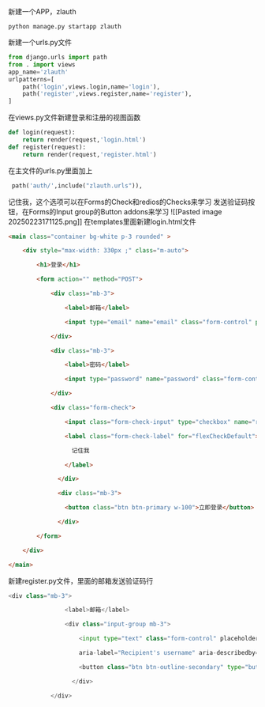 新建一个APP，zlauth
```
python manage.py startapp zlauth
```
新建一个urls.py文件
```python
from django.urls import path
from . import views
app_name='zlauth'
urlpatterns=[
    path('login',views.login,name='login'),
    path('register',views.register,name='register'),
]
```
在views.py文件新建登录和注册的视图函数
```python
def login(request):
    return render(request,'login.html')
def register(request):
    return render(request,'register.html')
```

在主文件的urls.py里面加上
```python
 path('auth/',include("zlauth.urls")),
```

记住我，这个选项可以在Forms的Check和redios的Checks来学习
发送验证码按钮，在Forms的Input group的Button addons来学习
![[Pasted image 20250223171125.png]]
在templates里面新建login.html文件
```html
<main class="container bg-white p-3 rounded" >

    <div style="max-width: 330px ;" class="m-auto">

        <h1>登录</h1>

        <form action="" method="POST">

            <div class="mb-3">

                <label>邮箱</label>

                <input type="email" name="email" class="form-control" placeholder="邮箱">

            </div>

            <div class="mb-3">

                <label>密码</label>

                <input type="password" name="password" class="form-control" placeholder="密码">

            </div>

            <div class="form-check">

                <input class="form-check-input" type="checkbox" name="remeber" value="1" id="flexCheckDefault">

                <label class="form-check-label" for="flexCheckDefault">

                  记住我

                </label>

              </div>

              <div class="mb-3">

                <button class="btn btn-primary w-100">立即登录</button>

              </div>

        </form>    

    </div>

</main>
```

新建register.py文件，里面的邮箱发送验证码行
```python
<div class="mb-3">

                <label>邮箱</label>

                <div class="input-group mb-3">

                    <input type="text" class="form-control" placeholder="验证码"

                    aria-label="Recipient's username" aria-describedby="button-addon2">

                    <button class="btn btn-outline-secondary" type="button" >获取验证码</button>

                  </div>

            </div>
```